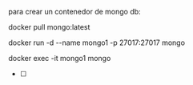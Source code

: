 para crear un contenedor de mongo db:

docker pull mongo:latest

docker run -d --name mongo1 -p 27017:27017 mongo

docker exec -it mongo1 mongo

* [ ]
